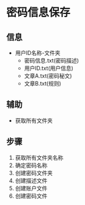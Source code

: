 # 密码信息保存

## 信息

* 用户ID名称-文件夹
    * 密码信息.txt(密码描述)
    * 用户ID.txt(用户信息)
    * 文章A.txt(密码秘文)
    * 文章B.txt(规则)

## 辅助
* 获取所有文件夹

## 步骤
1. 获取所有文件夹名称
2. 确定密码名称
3. 创建密码文件夹
4. 创建描述文件
5. 创建账户文件
6. 创建密码文件



